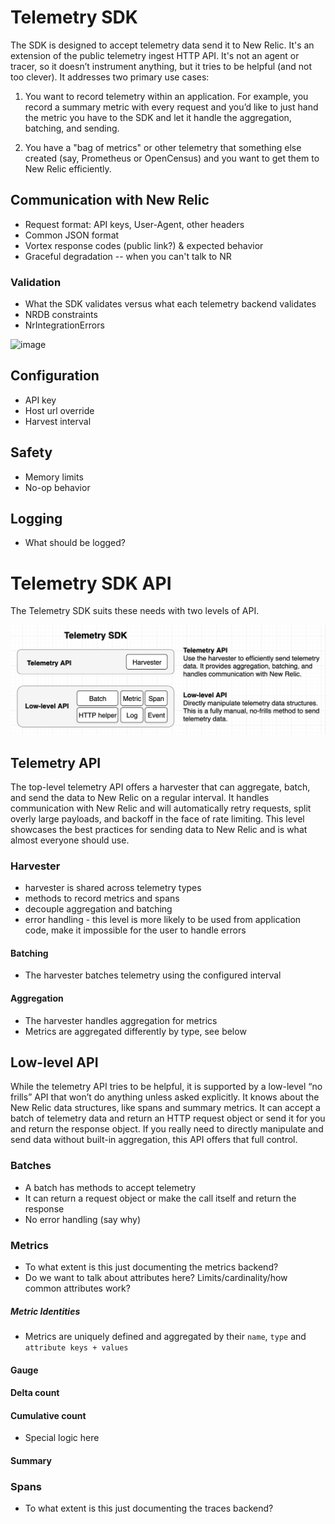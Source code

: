 # Telemetry SDK

The SDK is designed to accept telemetry data send it to New Relic. It's an extension of the public telemetry ingest HTTP API. It's not an agent or tracer, so it doesn’t instrument anything, but it tries to be helpful (and not too clever). It addresses two primary use cases:

1. You want to record telemetry within an application. For example, you record a summary metric with every request and you’d like to just hand the metric you have to the SDK and let it handle the aggregation, batching, and sending.
 
2. You have a "bag of metrics" or other telemetry that something else created (say, Prometheus or OpenCensus) and you want to get them to New Relic efficiently.



## Communication with New Relic
* Request format: API keys, User-Agent, other headers
* Common JSON format
* Vortex response codes (public link?) & expected behavior
* Graceful degradation -- when you can't talk to NR

### Validation
* What the SDK validates versus what each telemetry backend validates
* NRDB constraints
* NrIntegrationErrors

![image](high-level-MELT-architecture.png)

## Configuration
* API key
* Host url override
* Harvest interval

## Safety
* Memory limits
* No-op behavior

## Logging
* What should be logged?

# Telemetry SDK API

The Telemetry SDK suits these needs with two levels of API.

![image](telemetry-sdk-API-levels.png)

## Telemetry API

 The top-level telemetry API offers a harvester that can aggregate, batch, and send the data to New Relic on a regular interval. It handles communication with New Relic and will automatically retry requests, split overly large payloads, and backoff in the face of rate limiting. This level showcases the best practices for sending data to New Relic and is what almost everyone should use.

### Harvester
* harvester is shared across telemetry types
* methods to record metrics and spans
* decouple aggregation and batching
* error handling - this level is more likely to be used from application code, make it impossible for the user to handle errors

#### Batching
* The harvester batches telemetry using the configured interval

#### Aggregation
* The harvester handles aggregation for metrics
* Metrics are aggregated differently by type, see below

## Low-level API

While the telemetry API tries to be helpful, it is supported by a low-level “no frills” API that won’t do anything unless asked explicitly. It knows about the New Relic data structures, like spans and summary metrics. It can accept a batch of telemetry data and return an HTTP request object or send it for you and return the response object. If you really need to directly manipulate and send data without built-in aggregation, this API offers that full control.

### Batches
* A batch has methods to accept telemetry
* It can return a request object or make the call itself and return the response
* No error handling (say why)

### Metrics
* To what extent is this just documenting the metrics backend?
* Do we want to talk about attributes here? Limits/cardinality/how common attributes work?

##### Metric Identities
* Metrics are uniquely defined and aggregated by their `name`, `type` and `attribute keys + values`

#### Gauge

#### Delta count

#### Cumulative count
* Special logic here

#### Summary

### Spans
* To what extent is this just documenting the traces backend?



